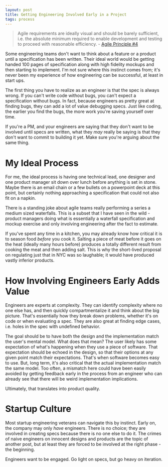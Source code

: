 ```yaml
---
layout: post
title: Getting Engineering Involved Early in a Project
tags: process 
---
```


> Agile requirements are ideally visual and should be barely sufficient, i.e. the absolute 
minimum required to enable development and testing to proceed with reasonable efficiency.
                    - [Agile Principle #4](http://www.allaboutagile.com/agile-principle-4-agile-requirements-are-barely-sufficient/#sthash.wIvPTKXl.dpuf)

Some engineering teams don't want to think about a feature or a product until a specification has 
been written. Their ideal world would be getting handed 100 pages of specification along with high
fidelity mockups and then starting to implement. I'm not sure where this instinct comes from; it's
never been my experience of how engineering can be successful, at least in start ups.

The first thing you have to realize as an engineer is that the spec is always wrong. If you can't
write code without bugs, you can't expect a specification without bugs. In fact, because engineers
as pretty great at finding bugs, they can add a lot of value debugging specs. Just like coding,
the earlier you find the bugs, the more work you're saving yourself over time.

If you're a PM, and your engineers are saying that they don't want to be involved until specs are
written, what they *may* really be saying is that they don't want to commit to building it yet. 
Make sure you're arguing about the same thing.


# My Ideal Process

For me, the ideal process is having one technical lead, one designer and one product manager sit
down over lunch before anything is set in stone. Maybe there is an email chain or a few bullets on
a powerpoint deck at this point, but certainly nothing approaching a specification that could not
also fit on a napkin.

There is a standing joke about agile teams really performing a series a medium sized waterfalls.
This is a subset that I have seen in the wild - product managers doing what is essentially a 
waterfall specification and mockup exercise and only involving engineering after the fact to 
estimate. 

If you've spent any time in a kitchen, you may already know how critical it is to season food 
*before* you cook it. Salting a piece of meat before it goes on the heat (ideally many hours before)
produces a totally different result from cooking the meat and then adding salt. This is why the 
short-lived proposal on regulating just that in NYC was so laughable; it would have produced vastly
inferior products.


# How Involving Engineers Early Adds Value

Engineers are experts at complexity. They can identify complexity where no one else has, and then
quickly compartmentalize it and think about the big picture. That's essentially how they break
down problems, whether it's on code or when evaluating a spec. They are also great at finding edge
cases, i.e. holes in the spec with undefined behavior.
 
The goal should be to have both the design and the implementation match the user's mental model.
What does that mean? The user likely has some expectation of what's happening when they use a piece
of software. That expectation should be echoed in the design, so that their options at any given
point match their expectations. That's when software becomes easy to use. But, long term, it's also
critical that the actual implementation match the same model. Too often, a mismatch here could have
been easily avoided by getting feedback early in the process from an engineer who can already see
that there will be weird implementation implications.

Ultimately, that translates into product quality. 


# Startup Culture
 
Most startup engineering veterans can navigate this by instinct. Early on, the company may only
*have* engineers. There is no choice; they are involved in creating specs because there is no one 
else to do it. The crimes of naive engineers on innocent designs and products are the topic of 
another post, but at least they are forced to be involved at the right phase - the beginning. 

Engineers want to be engaged. Go light on specs, but go heavy on iteration.
